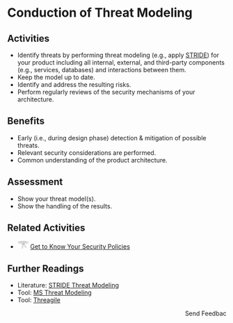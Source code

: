 # Conduction of Threat Modeling

## Activities

- Identify threats by performing threat modeling (e.g., apply [STRIDE](https://en.wikipedia.org/wiki/STRIDE_(security))) for your product including all internal, external, and third-party components (e.g., services, databases) and interactions between them.
- Keep the model up to date.
- Identify and address the resulting risks.
- Perform regularly reviews of the security mechanisms of your architecture.

## Benefits

- Early (i.e., during design phase) detection & mitigation of possible threats.
- Relevant security considerations are performed.
- Common understanding of the product architecture.

## Assessment

- Show your threat model(s).
- Show the handling of the results.

## Related Activities

- [<img src="https://raw.githubusercontent.com/AppSecure-nrw/security-belts/assets/belt-img/01_security-belt-white.svg" width="25" />](#) [Get to Know Your Security Policies](../white/get-to-know-your-security-policies.md)

## Further Readings

- Literature: [STRIDE Threat Modeling](https://en.wikipedia.org/wiki/STRIDE_(security))
- Tool: [MS Threat Modeling](https://www.microsoft.com/en-us/securityengineering/sdl/threatmodeling)
- Tool: [Threagile](https://threagile.io/)

<p align="right">Send Feedbac</p>
